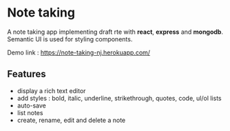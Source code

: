 # Note taking

A note taking app implementing draft rte with **react**, **express** and **mongodb**. Semantic UI is used for styling components.

Demo link : https://note-taking-nj.herokuapp.com/

## Features

- display a rich text editor
- add styles : bold, italic, underline, strikethrough, quotes, code, ul/ol lists
- auto-save
- list notes
- create, rename, edit and delete a note
